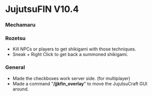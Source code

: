 # JujutsuFIN V10.4

### Mechamaru

### Rozetsu

* Kill NPCs or players to get shikigami with those techniques.
* Sneak + Right Click to get back a summoned shikigami.

### General

* Made the checkboxes work server side. (for multiplayer)
* Made a command "**/jjkfin_overlay**" to move the JujutsuCraft GUI around.
